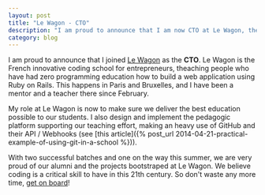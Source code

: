```yaml
---
layout: post
title: "Le Wagon - CTO"
description: "I am proud to announce that I am now CTO at Le Wagon, the French dev bootcamp for entrepreneurs"
category: blog
---
```



I am proud to announce that I joined [Le Wagon](http://www.lewagon.com) as the **CTO**. Le Wagon is the French innovative coding school for entrepreneurs, theaching people who have had zero programming education how to build a web application using Ruby on Rails. This happens in Paris and Bruxelles, and I have been a mentor and a teacher there since February.

My role at Le Wagon is now to make sure we deliver the best education possible to our students. I also design and implement the pedagogic platform supporting our teaching effort, making an heavy use of GitHub and their API / Webhooks (see [this article]({% post_url 2014-04-21-practical-example-of-using-git-in-a-school %})).

With two successful batches and one on the way this summer, we are very proud of our alumni and the projects bootstraped at Le Wagon. We believe coding is a critical skill to have in this 21th century. So don't waste any more time, [get on board](http://www.lewagon.com)!
